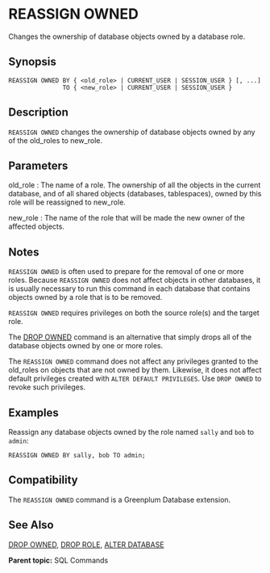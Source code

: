 # REASSIGN OWNED

Changes the ownership of database objects owned by a database role.

## Synopsis

``` {#sql_command_synopsis}
REASSIGN OWNED BY { <old_role> | CURRENT_USER | SESSION_USER } [, ...]
               TO { <new_role> | CURRENT_USER | SESSION_USER }
```

## Description

`REASSIGN OWNED` changes the ownership of database objects owned by any of the old_roles to new_role.

## Parameters

old_role
:   The name of a role. The ownership of all the objects in the current database, and of all shared objects (databases, tablespaces), owned by this role will be reassigned to new_role.

new_role
:   The name of the role that will be made the new owner of the affected objects.

## Notes

`REASSIGN OWNED` is often used to prepare for the removal of one or more roles. Because `REASSIGN OWNED` does not affect objects in other databases, it is usually necessary to run this command in each database that contains objects owned by a role that is to be removed.

`REASSIGN OWNED` requires privileges on both the source role(s) and the target role.

The [DROP OWNED](DROP_OWNED.html) command is an alternative that simply drops all of the database objects owned by one or more roles.

The `REASSIGN OWNED` command does not affect any privileges granted to the old_roles on objects that are not owned by them. Likewise, it does not affect default privileges created with `ALTER DEFAULT PRIVILEGES`. Use `DROP OWNED` to revoke such privileges.

## Examples

Reassign any database objects owned by the role named `sally` and `bob` to `admin`:

```
REASSIGN OWNED BY sally, bob TO admin;
```

## Compatibility

The `REASSIGN OWNED` command is a Greenplum Database extension.

## See Also

[DROP OWNED](DROP_OWNED.html), [DROP ROLE](DROP_ROLE.html), [ALTER DATABASE](ALTER_DATABASE.html)

**Parent topic:** SQL Commands

